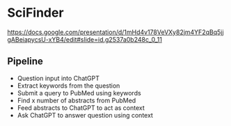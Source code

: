 # SciFinder
https://docs.google.com/presentation/d/1mHd4v178VeVXy82jm4YF2qBq5jjgABeiapycsU-xYB4/edit#slide=id.g2537a0b248c_0_11
## Pipeline
* Question input into ChatGPT
* Extract keywords from the question
* Submit a query to PubMed using keywords
* Find x number of abstracts from PubMed
* Feed abstracts to ChatGPT to act as context
* Ask ChatGPT to answer question using context 
